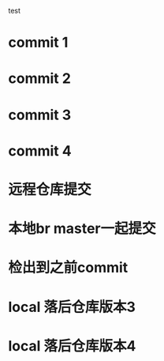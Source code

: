 test
# commit 1
# commit 2
# commit 3
# commit 4
# 远程仓库提交
# 本地br master一起提交
#  检出到之前commit
# local 落后仓库版本3
# local 落后仓库版本4
